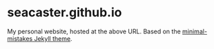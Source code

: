 # seacaster.github.io

My personal website, hosted at the above URL. Based on the [minimal-mistakes Jekyll theme](https://github.com/mmistakes/minimal-mistakes).